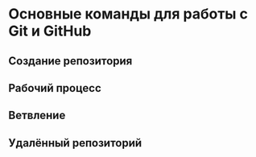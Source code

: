 # Основные команды для работы с Git и GitHub

## Создание репозитория

## Рабочий процесс

## Ветвление

## Удалённый репозиторий
